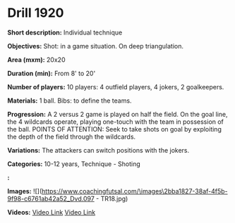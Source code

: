 # Drill 1920

**Short description:**
Individual technique

**Objectives:**
Shot: in a game situation. 
On deep triangulation.

**Area (mxm):**
20x20

**Duration (min):**
From 8' to 20'

**Number of players:**
10 players: 4 outfield players, 4 jokers, 2 goalkeepers.

**Materials:**
1 ball. Bibs: to define the teams.

**Progression:**
A 2 versus 2 game is played on half the field. On the goal line, the 4 wildcards operate, playing one-touch with the team in possession of the ball. POINTS OF ATTENTION: Seek to take shots on goal by exploiting the depth of the field through the wildcards.

**Variations:**
The attackers can switch positions with the jokers.

**Categories:**
10-12 years, Technique - Shoting

**:**


**Images:**
![](https://www.coachingfutsal.com/\images\2bba1827-38af-4f5b-9f98-c6761ab42a52_Dvd.097 - TR18.jpg)

**Videos:**
[Video Link](https://www.youtube.com/embed/ypNMPU4vJlM)
[Video Link](https://www.youtube.com/embed/9tSGREa-4HY)

